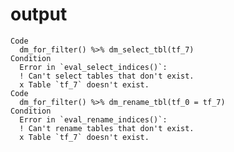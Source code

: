 # output

    Code
      dm_for_filter() %>% dm_select_tbl(tf_7)
    Condition
      Error in `eval_select_indices()`:
      ! Can't select tables that don't exist.
      x Table `tf_7` doesn't exist.
    Code
      dm_for_filter() %>% dm_rename_tbl(tf_0 = tf_7)
    Condition
      Error in `eval_rename_indices()`:
      ! Can't rename tables that don't exist.
      x Table `tf_7` doesn't exist.

